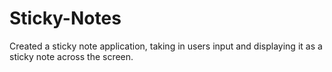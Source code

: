 # Sticky-Notes
Created a sticky note application, taking in users input and displaying it as a sticky note across the screen.
